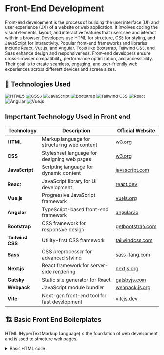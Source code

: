 # Front-End Development

Front-end development is the process of building the user interface (UI) and user experience (UX) of a website or web application. It involves coding the visual elements, layout, and interactive features that users see and interact with in a browser. Developers use HTML for structure, CSS for styling, and JavaScript for interactivity. Popular front-end frameworks and libraries include React, Vue.js, and Angular. Tools like Bootstrap, Tailwind CSS, and Sass enhance design and responsiveness. Front-end developers ensure cross-browser compatibility, performance optimization, and accessibility. Their goal is to create seamless, engaging, and user-friendly web experiences across different devices and screen sizes.

## 🚀 Technologies Used  

<div>
    <img src="https://img.shields.io/badge/-HTML5-black?style=for-the-badge&logoColor=white&logo=html5&color=E34F26" alt="HTML5" />
    <img src="https://img.shields.io/badge/-CSS3-black?style=for-the-badge&logoColor=white&logo=css3&color=1572B6" alt="CSS3" />
    <img src="https://img.shields.io/badge/-JavaScript-black?style=for-the-badge&logoColor=white&logo=javascript&color=F7DF1E" alt="JavaScript" />
    <img src="https://img.shields.io/badge/-Bootstrap-black?style=for-the-badge&logoColor=white&logo=bootstrap&color=7952B3" alt="Bootstrap" />
    <img src="https://img.shields.io/badge/-Tailwind_CSS-black?style=for-the-badge&logoColor=white&logo=tailwindcss&color=06B6D4" alt="Tailwind CSS" />
    <img src="https://img.shields.io/badge/-React-black?style=for-the-badge&logoColor=white&logo=react&color=61DAFB" alt="React" />
    <img src="https://img.shields.io/badge/-Angular-black?style=for-the-badge&logoColor=white&logo=angular&color=DD0031" alt="Angular" />
    <img src="https://img.shields.io/badge/-Vue.js-black?style=for-the-badge&logoColor=white&logo=vuedotjs&color=4FC08D" alt="Vue.js" />
</div>




## Important Technology Used in Front end

| Technology      | Description                                   | Official Website                |
|---------------|--------------------------------|--------------------------------|
| **HTML**       | Markup language for structuring web content | [w3.org](https://www.w3.org/)  |
| **CSS**        | Stylesheet language for designing web pages | [w3.org](https://www.w3.org/)  |
| **JavaScript** | Scripting language for dynamic content      | [javascript.com](https://www.javascript.com/) |
| **React**      | JavaScript library for UI development       | [react.dev](https://react.dev/) |
| **Vue.js**     | Progressive JavaScript framework           | [vuejs.org](https://vuejs.org/) |
| **Angular**    | TypeScript-based front-end framework       | [angular.io](https://angular.io/) |
| **Bootstrap**  | CSS framework for responsive design        | [getbootstrap.com](https://getbootstrap.com/) |
| **Tailwind CSS** | Utility-first CSS framework            | [tailwindcss.com](https://tailwindcss.com/) |
| **Sass**       | CSS preprocessor for advanced styling      | [sass-lang.com](https://sass-lang.com/) |
| **Next.js**    | React framework for server-side rendering  | [nextjs.org](https://nextjs.org/) |
| **Gatsby**     | Static site generator for React           | [gatsbyjs.com](https://www.gatsbyjs.com/) |
| **Webpack**    | JavaScript module bundler                 | [webpack.js.org](https://webpack.js.org/) |
| **Vite**       | Next-gen front-end tool for fast development | [vitejs.dev](https://vitejs.dev/) |



## 🏗️ Basic Front End Boilerplates

HTML (HyperText Markup Language) is the foundation of web development and is used to structure web pages.

<details>
  <summary> Basic HTML code</summary>

```html
<!DOCTYPE html>
<html lang="en">
<head>
    <meta charset="UTF-8">
    <meta name="viewport" content="width=device-width, initial-scale=1.0">
    <title>HTML Example</title>
</head>
<body>
    <h1>Welcome to HTML</h1>
    <p>This is a simple HTML structure.</p>
</body>
</html>
</details> ```

# CSS

CSS (Cascading Style Sheets) is used for designing and styling web pages.

<details>
  <summary>Click to view CSS code</summary>

```css
/* styles.css */
body {
    font-family: Arial, sans-serif;
    background-color: #f4f4f4;
    color: #333;
}
h1 {
    color: blue;
}
